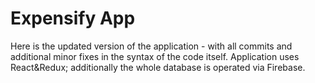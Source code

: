 # Expensify App 

Here is the updated version of the application - with all commits and additional minor fixes in the syntax of the code itself.
Application uses React&Redux; additionally the whole database is operated via Firebase.
